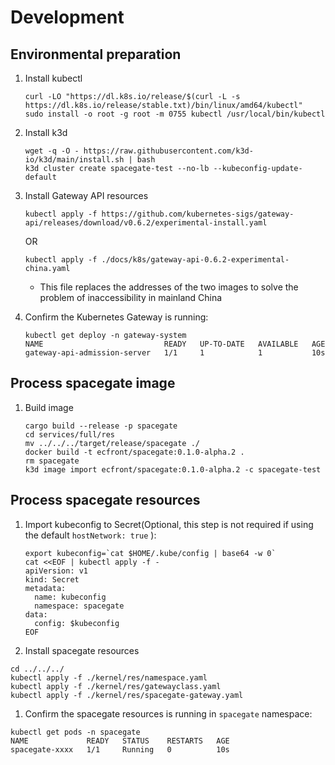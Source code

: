 # Development

## Environmental preparation

1. Install kubectl

    ```
    curl -LO "https://dl.k8s.io/release/$(curl -L -s https://dl.k8s.io/release/stable.txt)/bin/linux/amd64/kubectl"
    sudo install -o root -g root -m 0755 kubectl /usr/local/bin/kubectl
    ```

1. Install k3d

    ```
    wget -q -O - https://raw.githubusercontent.com/k3d-io/k3d/main/install.sh | bash
    k3d cluster create spacegate-test --no-lb --kubeconfig-update-default
    ```

1. Install Gateway API resources

    ```
    kubectl apply -f https://github.com/kubernetes-sigs/gateway-api/releases/download/v0.6.2/experimental-install.yaml
    ```

    OR

    ```
    kubectl apply -f ./docs/k8s/gateway-api-0.6.2-experimental-china.yaml
    ```

    * This file replaces the addresses of the two images to solve the problem of inaccessibility in mainland China

1. Confirm the Kubernetes Gateway is running:

    ```
    kubectl get deploy -n gateway-system
    NAME                           READY   UP-TO-DATE   AVAILABLE   AGE
    gateway-api-admission-server   1/1     1            1           10s
    ```

## Process spacegate image

1. Build image

    ```
    cargo build --release -p spacegate
    cd services/full/res
    mv ../../../target/release/spacegate ./
    docker build -t ecfront/spacegate:0.1.0-alpha.2 .
    rm spacegate
    k3d image import ecfront/spacegate:0.1.0-alpha.2 -c spacegate-test
    ```

## Process spacegate resources

1. Import kubeconfig to Secret(Optional, this step is not required if using the default `hostNetwork: true` ):

    ```
    export kubeconfig=`cat $HOME/.kube/config | base64 -w 0`
    cat <<EOF | kubectl apply -f -
    apiVersion: v1
    kind: Secret
    metadata:
      name: kubeconfig
      namespace: spacegate
    data:
      config: $kubeconfig
    EOF
    ```

1. Install spacegate resources

```
cd ../../../
kubectl apply -f ./kernel/res/namespace.yaml
kubectl apply -f ./kernel/res/gatewayclass.yaml
kubectl apply -f ./kernel/res/spacegate-gateway.yaml
```

1. Confirm the spacegate resources is running in `spacegate` namespace:

```
kubectl get pods -n spacegate
NAME             READY   STATUS    RESTARTS   AGE
spacegate-xxxx   1/1     Running   0          10s
```